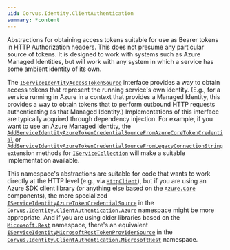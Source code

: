```yaml
---
uid: Corvus.Identity.ClientAuthentication
summary: *content
---
```


Abstractions for obtaining access tokens suitable for use as Bearer tokens in HTTP Authorization headers. This does not presume any particular source of tokens. It is designed to work with systems such as Azure Managed Identities, but will work with any system in which a service has some ambient identity of its own.

The [`IServiceIdentityAccessTokenSource`](xref:Corvus.Identity.ClientAuthentication.IServiceIdentityAccessTokenSource) interface provides a way to obtain access tokens that represent the running service's own identity. (E.g., for a service running in Azure in a context that provides a Managed Identity, this provides a way to obtain tokens that to perform outbound HTTP requests authenticating as that Managed Identity.) Implementations of this interface are typically acquired through dependency injection. For example, if you want to use an Azure Managed Identity, the [`AddServiceIdentityAzureTokenCredentialSourceFromAzureCoreTokenCredential`](xref:Microsoft.Extensions.DependencyInjection.AzureIdentityServiceCollectionExtensions.AddServiceIdentityAzureTokenCredentialSourceFromAzureCoreTokenCredential(Microsoft.Extensions.DependencyInjection.IServiceCollection,Azure.Core.TokenCredential)) or [`AddServiceIdentityAzureTokenCredentialSourceFromLegacyConnectionString`](xref:Microsoft.Extensions.DependencyInjection.AzureIdentityServiceCollectionExtensions.AddServiceIdentityAzureTokenCredentialSourceFromLegacyConnectionString*) extension methods for [`IServiceCollection`](xref:Microsoft.Extensions.DependencyInjection.IServiceCollection) will make a suitable implementation available.

This namespace's abstractions are suitable for code that wants to work directly at the HTTP level (e.g., via [`HttpClient`](xref:System.Net.Http.HttpClient)), but if you are using an Azure SDK client library (or anything else based on the [`Azure.Core`](xref:Azure.Core) components), the more specialized [`IServiceIdentityAzureTokenCredentialSource`](xref:Corvus.Identity.ClientAuthentication.Azure.IServiceIdentityAzureTokenCredentialSource) in the [`Corvus.Identity.ClientAuthentication.Azure`](xref:Corvus.Identity.ClientAuthentication.Azure) namespace might be more appropriate. And if you are using older libraries based on the [`Microsoft.Rest`](xref:Microsoft.Rest) namespace, there's an equivalent [`IServiceIdentityMicrosoftRestTokenProviderSource`](xref:Corvus.Identity.ClientAuthentication.MicrosoftRest.IServiceIdentityMicrosoftRestTokenProviderSource) in the [`Corvus.Identity.ClientAuthentication.MicrosoftRest`](xref:Corvus.Identity.ClientAuthentication.MicrosoftRest) namespace.